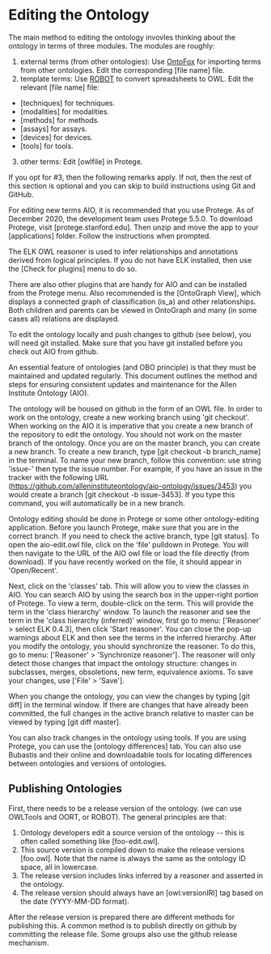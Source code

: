 # Editing the Ontology

The main method to editing the ontology invovles thinking about the ontology in terms of three modules. The modules are roughly:

1. external terms (from other ontologies): Use [OntoFox](http://ontofox.hegroup.org) for importing terms from other ontologies. Edit the corresponding [file name] file. 
2. template terms: Use [ROBOT](http://robot.obolibrary.org/template) to convert spreadsheets to OWL. Edit the relevant [file name] file:
  - [techniques] for techniques.
  - [modalities] for modalities.
  - [methods] for methods.
  - [assays] for assays. 
  - [devices] for devices.
  - [tools] for tools.
3. other terms: Edit [owlfile] in Protege.

If you opt for #3, then the following remarks apply. If not, then the rest of this section is optional and you can skip to build instructions using Git and GitHub.

For editing new terms AIO, it is recommended that you use Protege. As of December 2020, the development team uses Protege 5.5.0. To download Protege, visit [protege.stanford.edu]. Then unzip and move the app to your [applications] folder. Follow the instructions when prompted. 

The ELK OWL reasoner is used to infer relationships and annotations derived from logical principles. If you do not have ELK installed, then use the [Check for plugins] menu to do so. 

There are also other plugins that are handy for AIO and can be installed from the Protege menu. Also recommended is the [OntoGraph View], which displays a connected graph of classification (is_a) and other relationships. Both children and parents can be viewed in OntoGraph and many (in some cases all) relations are displayed. 

To edit the ontology locally and push changes to github (see below), you will need git installed. Make sure that you have git installed before you check out AIO from github. 

An essential feature of ontologies (and OBO principle) is that they must be maintained and updated regularly. This document outlines the method and steps for ensuring consistent updates and maintenance for the Allen Institute Ontology (AIO).

The ontology will be housed on github in the form of an OWL file. In order to work on the ontology, create a new working branch using 'git checkout'. When working on the AIO it is imperative that you create a new branch of the repository to edit the ontology. You should not work on the master branch of the ontology. Once you are on the master branch, you can create a new branch. To create a new branch, type [git checkout -b branch_name] in the terminal. To name your new branch, follow this convention: use string 'issue-' then type the issue number. For example, if you have an issue in the tracker with the following URL (https://github.com/alleninstituteontology/aio-ontology/issues/3453) you would create a branch [git checkout -b issue-3453]. If you type this command, you will automatically be in a new branch.

Ontology editing should be done in Protege or some other ontology-editing application. Before you launch Protege, make sure that you are in the correct branch. If you need to check the active branch, type [git status]. To open the aio-edit.owl file, click on the 'file' pulldown in Protege. You will then navigate to the URL of the AIO owl file or load the file directly (from download). If you have recently worked on the file, it should appear in 'Open/Recent'. 

Next, click on the 'classes' tab. This will allow you to view the classes in AIO. You can search AIO by using the search box in the upper-right portion of Protege. To view a term, double-click on the term. This will provide the term in the 'class hierarchy' window. To launch the reasoner and see the term in the 'class hierarchy (inferred)' window, first go to menu: ['Reasoner' > select ELK 0.4.3], then click 'Start reasoner'. You can close the pop-up warnings about ELK and then see the terms in the inferred hierarchy.  After you modify the ontology, you should synchronize the reasoner. To do this, go to menu: ['Reasoner' > 'Synchronize reasoner']. The reasoner will only detect those changes that impact the ontology structure: changes in subclasses, merges, obsoletions, new term, equivalence axioms. To save your changes, use ['File' > 'Save']. 

When you change the ontology, you can view the changes by typing [git diff] in the terminal window. If there are changes that have already been committed, the full changes in the active branch relative to master can be viewed by typing [git diff master]. 

You can also track changes in the ontology using tools. If you are using Protege, you can use the [ontology differences] tab. You can also use Bubastis and their online and downloadable tools for locating differences between ontologies and versions of ontologies. 

## Publishing Ontologies

First, there needs to be a release version of the ontology. (we can use OWLTools and OORT, or ROBOT). The general principles are that: 

1. Ontology developers edit a source version of the ontology -- this is often called something like [foo-edit.owl].  
2. This source version is compiled down to make the release versions [foo.owl]. Note that the name is always the same as the ontology ID space, all in lowercase. 
3. The release version includes links inferred by a reasoner and asserted in the ontology.
4. The release version should always have an [owl:versionIRI] tag based on the date (YYYY-MM-DD format). 

After the release version is prepared there are different methods for publishing this. A common method is to publish directly on github by committing the release file. Some groups also use the github release mechanism. 
